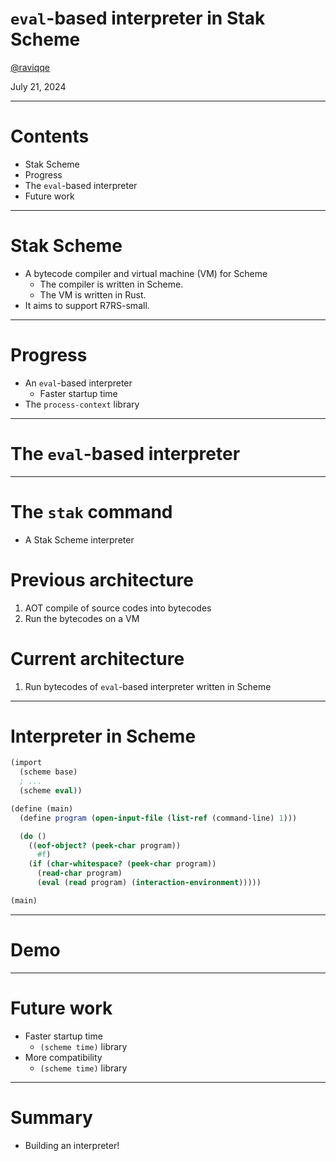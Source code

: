 # `eval`-based interpreter in Stak Scheme

[@raviqqe](https://github.com/raviqqe)

July 21, 2024

---

# Contents

- Stak Scheme
- Progress
- The `eval`-based interpreter
- Future work

---

# Stak Scheme

- A bytecode compiler and virtual machine (VM) for Scheme
  - The compiler is written in Scheme.
  - The VM is written in Rust.
- It aims to support R7RS-small.

---

# Progress

- An `eval`-based interpreter
  - Faster startup time
- The `process-context` library

---

# The `eval`-based interpreter

---

# The `stak` command

- A Stak Scheme interpreter

# Previous architecture

1. AOT compile of source codes into bytecodes
1. Run the bytecodes on a VM

# Current architecture

1. Run bytecodes of `eval`-based interpreter written in Scheme

---

# Interpreter in Scheme

```scheme
(import
  (scheme base)
  ; ...
  (scheme eval))

(define (main)
  (define program (open-input-file (list-ref (command-line) 1)))

  (do ()
    ((eof-object? (peek-char program))
      #f)
    (if (char-whitespace? (peek-char program))
      (read-char program)
      (eval (read program) (interaction-environment)))))

(main)
```

---

# Demo

---

# Future work

- Faster startup time
  - `(scheme time)` library
- More compatibility
  - `(scheme time)` library

---

# Summary

- Building an interpreter!

